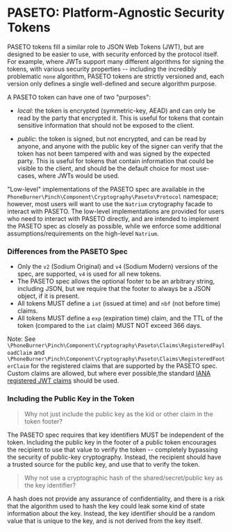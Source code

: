 # PASETO: Platform-Agnostic Security Tokens

PASETO tokens fill a similar role to JSON Web Tokens (JWT), but are designed to
be easier to use, with security enforced by the protocol itself. For example, where
JWTs support many different algorithms for signing the tokens, with various security
properties -- including the incredibly problematic `none` algorithm, PASETO tokens
are strictly versioned and, each version only defines a single well-defined and
secure algorithm purpose.

A PASETO token can have one of two "purposes":

- _local_: the token is encrypted (symmetric-key, AEAD) and can only be read by
  the party that encrypted it. This is useful for tokens that contain sensitive
  information that should not be exposed to the client.

- _public_: the token is signed, but not encrypted, and can be read by anyone, and
  anyone with the public key of the signer can verify that the token has not been
  tampered with and was signed by the expected party. This is useful for tokens
  that contain information that could be visible to the client, and should be the
  default choice for most use-cases, where JWTs would be used.

"Low-level" implementations of the PASETO spec are available in the
`PhoneBurner\Pinch\Component\Cryptography\Paseto\Protocol` namespace; however,
most users will want to use the `Natrium` crytography facade to interact with PASETO.
The low-level implementations are provided for users who need to interact with PASETO
directly, and are intended to implement the PASETO spec as closely as possible, while
we enforce some additional assumptions/requirements on the high-level `Natrium`.

### Differences from the PASETO Spec

- Only the `v2` (Sodium Original) and `v4` (Sodium Modern) versions of the spec,
  are supported, `v4` is used for all new tokens.
- The PASETO spec allows the optional footer to be an arbitrary string, including
  JSON, but we require that the footer to always be a JSON object, if it is present.
- All tokens MUST define a `iat` (issued at time) and `nbf` (not before time) claims.
- All tokens MUST define a `exp` (expiration time) claim, and the TTL of the token
  (compared to the `iat` claim) MUST NOT exceed 366 days.

Note: See `\PhoneBurner\Pinch\Component\Cryptography\Paseto\Claims\RegisteredPayloadClaim`
and `\PhoneBurner\Pinch\Component\Cryptography\Paseto\Claims\RegisteredFooterClaim` for
the registered claims that are supported by the PASETO spec. Custom claims are
allowed, but where ever possible,the standard [IANA registered JWT claims](https://www.iana.org/assignments/jwt/jwt.xhtml#claims) should be used.

### Including the Public Key in the Token

> Why not just include the public key as the kid or other claim in the token footer?

The PASETO spec requires that key identifiers MUST be independent of the token.
Including the public key in the footer of a public token encourages the recipient
to use that value to verify the token -- completely bypassing the security of
public-key cryptography. Instead, the recipient should have a trusted source for
the public key, and use that to verify the token.

> Why not use a cryptographic hash of the shared/secret/public key as the key identifier?

A hash does not provide any assurance of confidentiality, and there is a risk that
the algorithm used to hash the key could leak some kind of state information about
the key. Instead, the key identifier should be a random value that is unique to the
key, and is not derived from the key itself.
